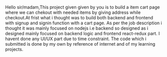 Hello sir/madam,This project given given by you is to build a item cart page where we can chekout with needed items by giving address while checkout.At frist what i 
thought was to build both backend and frontend with signup and signin function with a cart page.
As per the job description i thought it was mainly focused on nodejs i.e backend so designed as i designed mainly focused on backend logic and frontend react-redux part.
I havent done any UI/UX part due to time constraint.
The code which i submitted is done by my own by reference of internet and of my learning projects.
